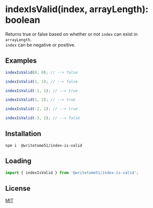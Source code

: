 # indexIsValid(index, arrayLength): boolean

Returns true or false based on whether or not `index` can exist in `arrayLength`.  
`index` can be negative or positive.

## Examples
```js
indexIsValid(0, 0); // --> false

indexIsValid(1, 1); // --> false

indexIsValid(-1, 1); // --> true

indexIsValid(1, 2); // --> true

indexIsValid(-2, 2); // --> true

indexIsValid(-3, 2); // --> false
```

## Installation
`npm i  @writetome51/index-is-valid`

## Loading
```js
import { indexIsValid } from '@writetome51/index-is-valid';
```

## License
[MIT](https://choosealicense.com/licenses/mit/)

